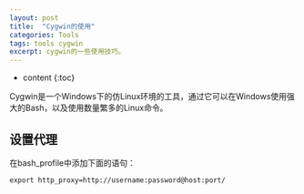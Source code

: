 ```yaml
---
layout: post
title:  "Cygwin的使用"
categories: Tools
tags: tools cygwin
excerpt: cygwin的一些使用技巧。
---
```


* content
{:toc}

Cygwin是一个Windows下的仿Linux环境的工具，通过它可以在Windows使用强大的Bash，以及使用数量繁多的Linux命令。

## 设置代理
在bash_profile中添加下面的语句：

`export http_proxy=http://username:password@host:port/`

